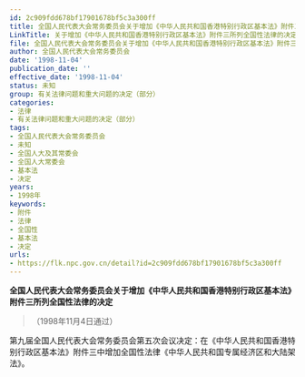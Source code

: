 ```yaml
---
id: 2c909fdd678bf17901678bf5c3a300ff
title: 全国人民代表大会常务委员会关于增加《中华人民共和国香港特别行政区基本法》附件三所列全国性法律的决定（1998）
LinkTitle: 关于增加《中华人民共和国香港特别行政区基本法》附件三所列全国性法律的决定（1998）
file: 全国人民代表大会常务委员会关于增加《中华人民共和国香港特别行政区基本法》附件三所列全国性法律的决定（1998）_2c909fdd678bf17901678bf5c3a300ff.docx
author: 全国人民代表大会常务委员会
date: '1998-11-04'
publication_date: ''
effective_date: '1998-11-04'
status: 未知
group: 有关法律问题和重大问题的决定（部分）
categories:
- 法律
- 有关法律问题和重大问题的决定（部分）
tags:
- 全国人民代表大会常务委员会
- 未知
- 全国人大及其常委会
- 全国人大常委会
- 基本法
- 决定
years:
- 1998年
keywords:
- 附件
- 法律
- 全国性
- 基本法
- 决定
urls:
- https://flk.npc.gov.cn/detail?id=2c909fdd678bf17901678bf5c3a300ff
---
```


**全国人民代表大会常务委员会关于增加《中华人民共和国香港特别行政区基本法》附件三所列全国性法律的决定**

> （1998年11月4日通过）

第九届全国人民代表大会常务委员会第五次会议决定：在《中华人民共和国香港特别行政区基本法》附件三中增加全国性法律《中华人民共和国专属经济区和大陆架法》。
